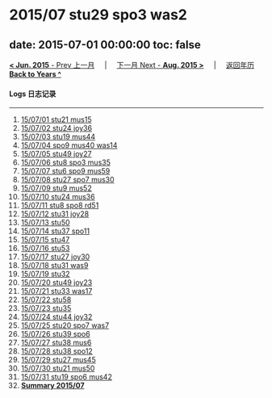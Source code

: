 # 2015/07 stu29 spo3 was2

date: 2015-07-01 00:00:00
toc: false
---
[**< Jun. 2015** - Prev 上一月](/lifelogs/2015/06/index.md) &nbsp; &nbsp; | &nbsp; &nbsp; [下一月 Next - **Aug. 2015 >**](/lifelogs/2015/08/index.md) &nbsp; &nbsp; |  &nbsp; &nbsp; [返回年历 **Back to Years ^**](/lifelogs)
<br/>
#### Logs 日志记录
---
1. [15/07/01 stu21 mus15](/lifelogs/2015/07/d01.md)
2. [15/07/02 stu24 joy36](/lifelogs/2015/07/d02.md)
3. [15/07/03 stu19 mus44](/lifelogs/2015/07/d03.md)
4. [15/07/04 spo9 mus40 was14](/lifelogs/2015/07/d04.md)
5. [15/07/05 stu49 joy27](/lifelogs/2015/07/d05.md)
6. [15/07/06 stu8 spo3 mus35](/lifelogs/2015/07/d06.md)
7. [15/07/07 stu6 spo9 mus59](/lifelogs/2015/07/d07.md)
8. [15/07/08 stu27 spo7 mus30](/lifelogs/2015/07/d08.md)
9. [15/07/09 stu9 mus52](/lifelogs/2015/07/d09.md)
10. [15/07/10 stu24 mus36](/lifelogs/2015/07/d10.md)
11. [15/07/11 stu8 spo8 rd51](/lifelogs/2015/07/d11.md)
12. [15/07/12 stu31 joy28](/lifelogs/2015/07/d12.md)
13. [15/07/13 stu50](/lifelogs/2015/07/d13.md)
14. [15/07/14 stu37 spo11](/lifelogs/2015/07/d14.md)
15. [15/07/15 stu47](/lifelogs/2015/07/d15.md)
16. [15/07/16 stu53](/lifelogs/2015/07/d16.md)
17. [15/07/17 stu27 joy30](/lifelogs/2015/07/d17.md)
18. [15/07/18 stu31 was9](/lifelogs/2015/07/d18.md)
19. [15/07/19 stu32](/lifelogs/2015/07/d19.md)
20. [15/07/20 stu49 joy23](/lifelogs/2015/07/d20.md)
21. [15/07/21 stu33 was17](/lifelogs/2015/07/d21.md)
22. [15/07/22 stu58](/lifelogs/2015/07/d22.md)
23. [15/07/23 stu35](/lifelogs/2015/07/d23.md)
24. [15/07/24 stu44 joy32](/lifelogs/2015/07/d24.md)
25. [15/07/25 stu20 spo7 was7](/lifelogs/2015/07/d25.md)
26. [15/07/26 stu39 spo6](/lifelogs/2015/07/d26.md)
27. [15/07/27 stu38 mus6](/lifelogs/2015/07/d27.md)
28. [15/07/28 stu38 spo12](/lifelogs/2015/07/d28.md)
29. [15/07/29 stu27 mus45](/lifelogs/2015/07/d29.md)
30. [15/07/30 stu21 mus50](/lifelogs/2015/07/d30.md)
31. [15/07/31 stu19 spo6 mus42](/lifelogs/2015/07/d31.md)
32. [**Summary 2015/07**](/lifelogs/2015/07/time_stat.md)
